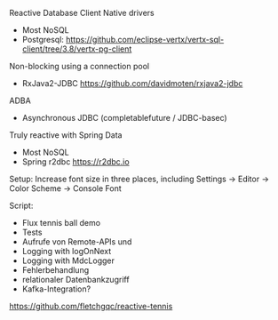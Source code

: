 Reactive Database Client
Native drivers
- Most NoSQL
- Postgresql: https://github.com/eclipse-vertx/vertx-sql-client/tree/3.8/vertx-pg-client

Non-blocking using a connection pool
- RxJava2-JDBC https://github.com/davidmoten/rxjava2-jdbc

ADBA
- Asynchronous JDBC (completablefuture / JDBC-basec)

Truly reactive with Spring Data
- Most NoSQL
- Spring r2dbc https://r2dbc.io



Setup:
Increase font size in three places, including
Settings -> Editor -> Color Scheme -> Console Font

Script:
- Flux tennis ball demo
- Tests
- Aufrufe von Remote-APIs und
- Logging with logOnNext
- Logging with MdcLogger
- Fehlerbehandlung
- relationaler Datenbankzugriff
- Kafka-Integration?

https://github.com/fletchgqc/reactive-tennis
